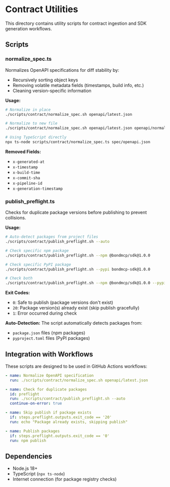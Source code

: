 # Contract Utilities

This directory contains utility scripts for contract ingestion and SDK generation workflows.

## Scripts

### normalize_spec.ts

Normalizes OpenAPI specifications for diff stability by:

- Recursively sorting object keys
- Removing volatile metadata fields (timestamps, build info, etc.)
- Cleaning version-specific information

**Usage:**

```bash
# Normalize in place
./scripts/contract/normalize_spec.sh openapi/latest.json

# Normalize to new file
./scripts/contract/normalize_spec.sh openapi/latest.json openapi/normalized.json

# Using TypeScript directly
npx ts-node scripts/contract/normalize_spec.ts spec/openapi.json
```

**Removed Fields:**

- `x-generated-at`
- `x-timestamp`
- `x-build-time`
- `x-commit-sha`
- `x-pipeline-id`
- `x-generation-timestamp`

### publish_preflight.ts

Checks for duplicate package versions before publishing to prevent collisions.

**Usage:**

```bash
# Auto-detect packages from project files
./scripts/contract/publish_preflight.sh --auto

# Check specific npm package
./scripts/contract/publish_preflight.sh --npm @bondmcp/sdk@1.0.0

# Check specific PyPI package
./scripts/contract/publish_preflight.sh --pypi bondmcp-sdk@1.0.0

# Check both
./scripts/contract/publish_preflight.sh --npm @bondmcp/sdk@1.0.0 --pypi bondmcp-sdk@1.0.0
```

**Exit Codes:**

- `0`: Safe to publish (package versions don't exist)
- `20`: Package version(s) already exist (skip publish gracefully)
- `1`: Error occurred during check

**Auto-Detection:**
The script automatically detects packages from:

- `package.json` files (npm packages)
- `pyproject.toml` files (PyPI packages)

## Integration with Workflows

These scripts are designed to be used in GitHub Actions workflows:

```yaml
- name: Normalize OpenAPI specification
  run: ./scripts/contract/normalize_spec.sh openapi/latest.json

- name: Check for duplicate packages
  id: preflight
  run: ./scripts/contract/publish_preflight.sh --auto
  continue-on-error: true

- name: Skip publish if package exists
  if: steps.preflight.outputs.exit_code == '20'
  run: echo "Package already exists, skipping publish"

- name: Publish packages
  if: steps.preflight.outputs.exit_code == '0'
  run: npm publish
```

## Dependencies

- Node.js 18+
- TypeScript (`npx ts-node`)
- Internet connection (for package registry checks)
